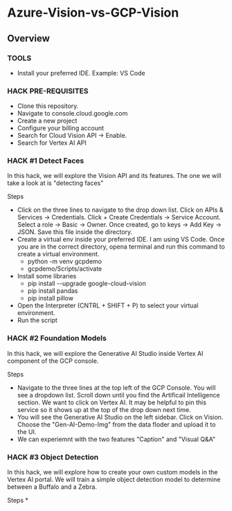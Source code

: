 # Azure-Vision-vs-GCP-Vision

## Overview

### TOOLS
* Install your preferred IDE. Example: VS Code

### HACK PRE-REQUISITES 

* Clone this repository. 
* Navigate to console.cloud.google.com
* Create a new project
* Configure your billing account
* Search for Cloud Vision API -> Enable.
* Search for Vertex AI API 

### HACK #1 Detect Faces

In this hack, we will explore the Vision API and its features. The one we will take a look at is "detecting faces"

Steps
* Click on the three lines to navigate to the drop down list. Click on APIs & Services -> Credentials. Click  + Create Credentials -> Service Account. Select a role -> Basic -> Owner. Once created, go to keys -> Add Key -> JSON. Save this file inside the directory.
* Create a virtual env inside your preferred IDE. I am using VS Code. Once you are in the correct directory, opena terminal and run this command to create a virtual environment.
    * python -m venv gcpdemo
    * gcpdemo/Scripts/activate
* Install some libraries 
  * pip install --upgrade google-cloud-vision
  * pip install pandas
  * pip install pillow
* Open the Interpreter (CNTRL + SHIFT + P) to select your virtual environment.
* Run the script 



### HACK #2 Foundation Models

In this hack, we will explore the Generative AI Studio inside Vertex AI component of the GCP console. 

Steps 
* Navigate to the three lines at the top left of the GCP Console. You will see a dropdown list. Scroll down until you find the Artificail Intelligence section. We want to click on Vertex AI. It may be helpful to pin this service so it shows up at the top of the drop down next time. 
* You will see the Generative AI Studio on the left sidebar. Click on Vision. Choose the "Gen-AI-Demo-Img" from the data floder and upload it to the UI.
* We can experiemnt with the two features "Caption" and "Visual Q&A"
  
### HACK #3 Object Detection 

In this hack, we will explore how to create your own custom models in the Vertex AI portal. We will train a simple object detection model to determine between a Buffalo and a Zebra. 

Steps
* 



